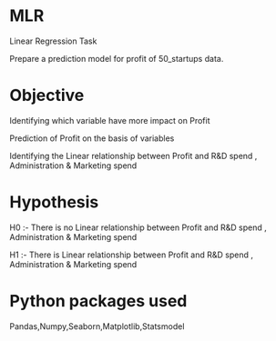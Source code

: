 # MLR
Linear Regression Task

Prepare a prediction model for profit of 50_startups data.

# Objective
Identifying which variable have more impact on Profit

Prediction of Profit on the basis of variables

Identifying the Linear relationship between Profit and R&D spend , Administration & Marketing spend

# Hypothesis

H0 :- There is no Linear relationship between Profit and R&D spend , Administration & Marketing spend

                                 
H1 :- There is Linear relationship between Profit and R&D spend , Administration & Marketing spend
 
 # Python packages used
 Pandas,Numpy,Seaborn,Matplotlib,Statsmodel
